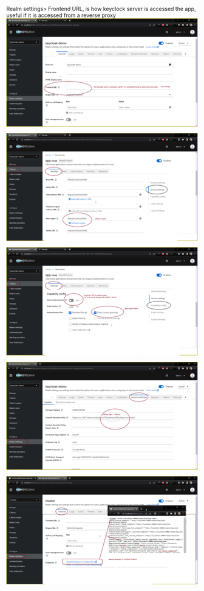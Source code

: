 Realm settings> Frontend URL, is how keyclock server is accessed the app, useful if it is accessed from a reverse proxy
![](config1.png)

![](config2.png)

![](config3.png)

![](config4.png)

![](config5.png)
